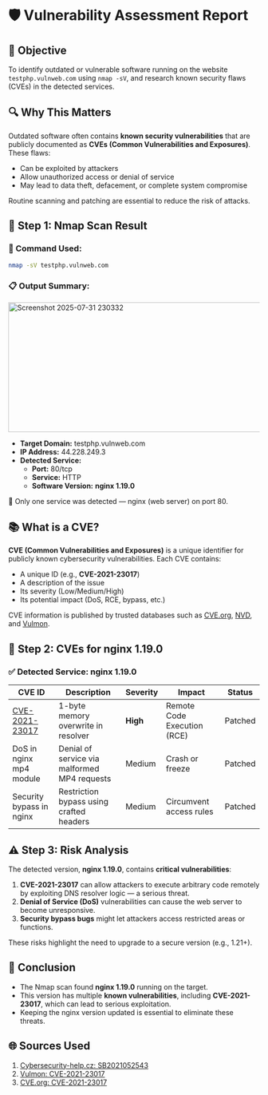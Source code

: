 
# 🛡️ Vulnerability Assessment Report

## 🎯 Objective
To identify outdated or vulnerable software running on the website `testphp.vulnweb.com` using `nmap -sV`, and research known security flaws (CVEs) in the detected services.

## 🔍 Why This Matters
Outdated software often contains **known security vulnerabilities** that are publicly documented as **CVEs (Common Vulnerabilities and Exposures)**. These flaws:
- Can be exploited by attackers
- Allow unauthorized access or denial of service
- May lead to data theft, defacement, or complete system compromise

Routine scanning and patching are essential to reduce the risk of attacks.

## 🧪 Step 1: Nmap Scan Result

### 🔧 Command Used:
```bash
nmap -sV testphp.vulnweb.com
```

### 📋 Output Summary:
<img width="639" height="260" alt="Screenshot 2025-07-31 230332" src="https://github.com/user-attachments/assets/28844aa0-f068-4128-8ab7-4d7df7bac9c1" />

- **Target Domain:** testphp.vulnweb.com  
- **IP Address:** 44.228.249.3  
- **Detected Service:**
  - **Port:** 80/tcp  
  - **Service:** HTTP  
  - **Software Version:** **nginx 1.19.0**

📌 Only one service was detected — nginx (web server) on port 80.

## 📚 What is a CVE?
**CVE (Common Vulnerabilities and Exposures)** is a unique identifier for publicly known cybersecurity vulnerabilities. Each CVE contains:
- A unique ID (e.g., **CVE-2021-23017**)
- A description of the issue
- Its severity (Low/Medium/High)
- Its potential impact (DoS, RCE, bypass, etc.)

CVE information is published by trusted databases such as [CVE.org](https://www.cve.org), [NVD](https://nvd.nist.gov), and [Vulmon](https://vulmon.com).

## 🔐 Step 2: CVEs for nginx 1.19.0

### ✅ Detected Service: nginx 1.19.0

| **CVE ID** | **Description** | **Severity** | **Impact** | **Status** |
|-----------|------------------|--------------|------------|------------|
| [CVE-2021-23017](https://www.cve.org/CVERecord?id=CVE-2021-23017) | 1-byte memory overwrite in resolver | **High** | Remote Code Execution (RCE) | Patched |
| DoS in nginx mp4 module | Denial of service via malformed MP4 requests | Medium | Crash or freeze | Patched |
| Security bypass in nginx | Restriction bypass using crafted headers | Medium | Circumvent access rules | Patched |

## ⚠️ Step 3: Risk Analysis

The detected version, **nginx 1.19.0**, contains **critical vulnerabilities**:

1. **CVE-2021-23017** can allow attackers to execute arbitrary code remotely by exploiting DNS resolver logic — a serious threat.
2. **Denial of Service (DoS)** vulnerabilities can cause the web server to become unresponsive.
3. **Security bypass bugs** might let attackers access restricted areas or functions.

These risks highlight the need to upgrade to a secure version (e.g., 1.21+).

## 📂 Conclusion

- The Nmap scan found **nginx 1.19.0** running on the target.
- This version has multiple **known vulnerabilities**, including **CVE-2021-23017**, which can lead to serious exploitation.
- Keeping the nginx version updated is essential to eliminate these threats.

## 🌐 Sources Used

1. [Cybersecurity-help.cz: SB2021052543](https://www.cybersecurity-help.cz/vdb/SB2021052543)  
2. [Vulmon: CVE-2021-23017](https://vulmon.com/vulnerabilitydetails?qid=CVE-2021-23017)  
3. [CVE.org: CVE-2021-23017](https://www.cve.org/CVERecord?id=CVE-2021-23017)
